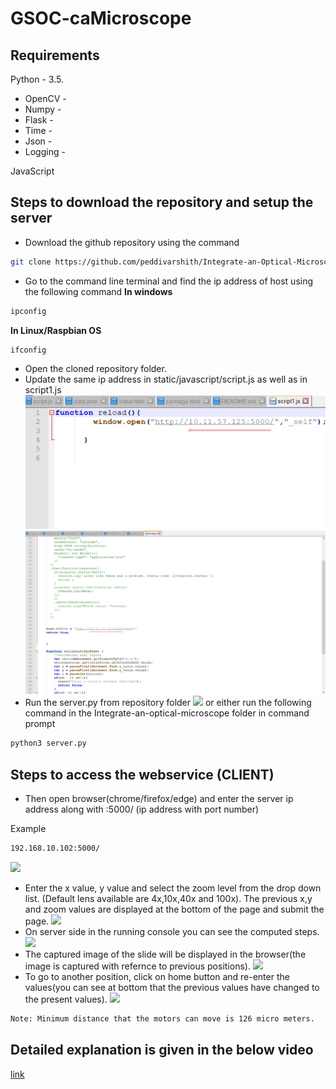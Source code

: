 # GSOC-caMicroscope
## Requirements
Python - 3.5.
- OpenCV - 
- Numpy -
- Flask - 
- Time -
- Json -
- Logging - 

JavaScript
## Steps to download the repository and setup the server
- Download the github repository using the command 
```bash 
git clone https://github.com/peddivarshith/Integrate-an-Optical-Microscope.git
```
- Go to the command line terminal and find the ip address of host using the following command
 **In windows**
```bash
ipconfig
```
 **In Linux/Raspbian OS**
```bash
ifconfig
```
- Open the cloned repository folder.
- Update the same ip address in static/javascript/script.js as well as in script1.js
![](tutorial/step1_1.png)
![](tutorial/step1_2.png)
- Run the server.py from repository folder 
![](link)
or either run the following command in the Integrate-an-optical-microscope folder in command prompt
```bash
python3 server.py
```
## Steps to access the webservice (CLIENT)
- Then open browser(chrome/firefox/edge) and enter the server ip address along with :5000/ (ip address with port number)

Example 
```bash
192.168.10.102:5000/
```
![](link)
- Enter the x value, y value and select the zoom level from the drop down list. (Default lens available are 4x,10x,40x and 100x). The previous x,y and zoom values are displayed at the bottom of the page and submit the page.
![](link)
- On server side in the running console you can see the computed steps.
![](link)
- The captured image of the slide will be displayed in the browser(the image is captured with refernce to previous positions).
![](link)
- To go to another position, click on home button and re-enter the values(you can see at bottom that the previous values have changed to the present values).
![](link)
```bash
Note: Minimum distance that the motors can move is 126 micro meters.
```
## Detailed explanation is given in the below video
[link](url)
